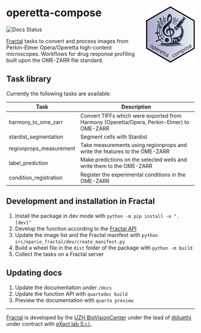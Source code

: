 # operetta-compose <img align="right" height="150" src="docs/images/operetta-compose_logo.png">

![Docs Status](https://github.com/leukemia-kispi/operetta-compose/actions/workflows/build_docs.yml/badge.svg)

[Fractal](https://fractal-analytics-platform.github.io/fractal-tasks-core/) tasks to convert and process images from Perkin-Elmer Opera/Operetta high-content microscopes. Workflows for drug response profiling built upon the OME-ZARR file standard. 

## Task library

Currently the following tasks are available:

| Task  | Description |   
|---|---|
| harmony_to_ome_zarr | Convert TIFFs which were exported from Harmony (Operetta/Opera, Perkin-Elmer) to OME-ZARR |
| stardist_segmentation | Segment cells with Stardist | 
| regionprops_measurement | Take measurements using regionprops and write the features to the OME-ZARR | 
| label_prediction | Make predictions on the selected wells and write them to the OME-ZARR | 
| condition_registration | Register the experimental conditions in the OME-ZARR | 

## Development and installation in Fractal

1. Install the package in dev mode with `python -m pip install -e ".[dev]"`
2. Develop the function according to the [Fractal API](https://fractal-analytics-platform.github.io/version_2/)
3. Update the image list and the Fractal manifest with `python src/operio_fractal/dev/create_manifest.py`
4. Build a wheel file in the `dist` folder of the package with `python -m build`
5. Collect the tasks on a Fractal server


## Updating docs

1. Update the documentation under `/docs` 
2. Update the function API with `quartodoc build`
3. Preview the documentation with `quarto preview`

---

[Fractal](https://fractal-analytics-platform.github.io/fractal-tasks-core/) is developed by the [UZH BioVisionCenter](https://www.biovisioncenter.uzh.ch/de.html) under the lead of [@jluethi](https://github.com/jluethi) under contract with [eXact lab S.r.l.](https://www.exact-lab.it).
